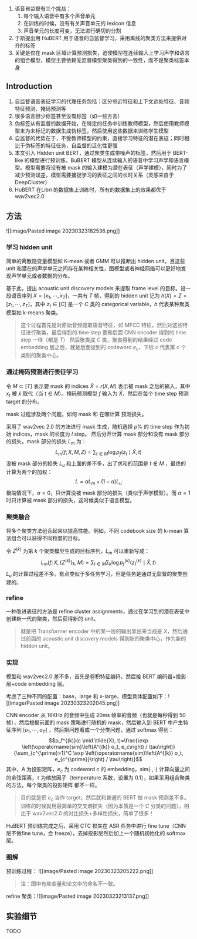  1. 语音自监督有三个挑战：
	1. 每个输入语音中有多个声音单元
	2. 在训练的时候，没有有关声音单元的 lexicon 信息
	3. 声音单元的长度可变，无法进行确切的分割
2. 于斯提出用 HuBERT 用于语音的自监督学习，采用离线的聚类方法来提供对齐的标签
3. 关键是仅在 mask 区域计算预测损失，迫使模型在连续输入上学习声学和语言的组合模型，模型主要依赖无监督模型聚类得到的一致性，而不是聚类标签本身

## Introduction

1. 自监督语音表征学习的代理任务包括：区分邻近特征和上下文远处特征、音频特征预测、掩码预测等
2. 很多语言很少标签甚至没有标签（如一些方言）
3. 伪标签从有监督的数据开始，在特定的任务中训练教师模型，然后使用教师模型来为未标记的数据生成伪标签，然后使用这些数据来训练学生模型
4. 自监督的优势在于，不受教师模型的约束，直接学习特征的潜在表征；同时相比于伪标签的特征任务，自监督的泛化性更强
5. 本文引入 Hidden unit BERT，通过聚类生成带噪声的标签，然后用于 BERT-like 的模型进行预训练。BuBERT 模型从连续输入的语音中学习声学和语言模型。模型需要将没有被 mask 的输入建模为潜在表征（声学建模），同时为了减少预测误差，模型需要捕捉学习的表征之间的长时关系（灵感来自于 DeepCluster）
6. HuBERT 在Libri 的数据集上训练时，所有的数据集上的效果都优于 wav2vec2.0

## 方法
![[image/Pasted image 20230323182536.png]]
### 学习 hidden unit

简单的离散隐变量模型如 K-mean 或者 GMM 可以推断出 hidden unit，且这些 unit 和潜在的声学单元之间存在某种相关性，图模型或者神经网络可以更好地发现声学单元或者数据的分布。

基于此，提出 acoustic unit discovery models 来提取 frame level 的目标。设一段语音序列 $X=\left[x_1, \cdots, x_T\right]$，一共有 $T$ 帧，得到的 hidden unit 记为 $h(X)=Z=\left[z_1, \cdots, z_T\right]$，其中 $z_t \in[C]$ 是一个 $C$ 类的 categorical variable，$h$ 代表某种聚类模型如 k-means 聚类。
> 这个过程首先是对原始音频提取语音特征，如 MFCC 特征，然后对这些特征进行聚类，最后得到的 time step 要和后面 CNN encoder 得到的 time step 一样（都是 $T$）
> 然后聚类成 $C$ 类，聚类得到的结果经过 code embedding 层之后，就是后面提到的 codeword $e_c$，下标 $c$ 代表第 $c$ 个类别的聚类中心。

### 通过掩码预测进行表征学习

令 $M \subset[T]$ 表示要 mask 的 indices $\tilde{X}=r(X, M)$ 表示被 mask 之后的输入，其中 $x_t$ 被 $\tilde{x}$ 取代（当 $t\in M$）。掩码预测模型 $f$ 输入为 $\tilde{X}$，然后在每个 time step 预测 target 的分布。

mask 过程涉及两个问题，如何 mask 和 在哪计算 预测损失。

采用了 wav2vec 2.0 的方法进行 mask 生成，随机选择 $p\%$ 的 time step 作为初始 indices，mask 的长度为 $l$ step。 然后分开计算 mask 部分和没有 mask 部分的损失，mask 部分的损失 $L_m$ 为：$$L_m(f ; X, M, Z)=\sum_{t \in M} \log p_f\left(z_t \mid \tilde{X}, t\right)$$
没被 mask 部分的损失 $L_u$ 和上面的差不多，出了求和的范围是 $t \notin M$ ，最终的计算为两个的加权：$$L=\alpha L_m+(1-\alpha) L_u$$
极端情况下，$\alpha=0$，只计算没被 mask 部分的损失（类似于声学模型）。而 $\alpha=1$ 时只计算被 mask 部分的损失，这时候类似于语言模型。

### 聚类融合

将多个聚类方法组合起来以提高性能。例如，不同 codebook size 的 k-mean 算法组合可以获得不同粒度的目标。

令 $Z^{(k)}$ 为第 $k$ 个聚类模型生成的目标序列，$L_m$ 可以重新写成：$$L_m\left(f ; X,\left\{Z^{(k)}\right\}_k, M\right)=\sum_{t \in M} \sum_k \log p_f^{(k)}\left(z_t^{(k)} \mid \tilde{X}, t\right)$$
$L_u$ 的计算过程差不多。有点类似于多任务学习，但是任务是通过无监督的聚类创建的。

### refine

一种改进表征的方法是 refine cluster assignments，通过在学习到的潜在表征中创建新一代的聚类，然后获得新的 unit。
> 就是把 Transformer encoder 中的某一层的输出拿出来当成是 $X$，然后通过前面的 acoustic unit discovery models 得到新的聚类中心，作为新的 hidden unit。

### 实现

模型和 wav2vec2.0 差不多，首先是卷积特征编码，然后接 BERT 编码器+投影层+code embedding 层。

考虑了三种不同的配置：base，large 和 x-large，模型具体配置如下：![[image/Pasted image 20230323202045.png]]

CNN encoder 从 16KHz  的音频中生成 20ms 帧率的音频（也就是每秒得到 50 帧），然后根据前面的 mask 策略进行随机的 mask，然后输入到 BERT 中产生特征序列 $\left[o_1, \cdots, o_T\right]$ ，然后把问题看成一个分类问题，通过 softmax 得到：$$p_f^{(k)}(c \mid \tilde{X}, t)=\frac{\exp \left(\operatorname{sim}\left(A^{(k)} o_t, e_c\right) / \tau\right)}{\sum_{c^{\prime}=1}^C \exp \left(\operatorname{sim}\left(A^{(k)} o_t, e_{c^{\prime}}\right) / \tau\right)}$$
其中，$A$ 为投影矩阵，$e_c$ 为 codeword $c$ 的 embedding，$\text{sim}(\cdot,\cdot)$ 计算向量之间的余弦距离，$\tau$ 为缩放因子（temperature 系数，设置为 $0.1$），如果采用组合聚类的方法，每个聚类的投影矩阵 都不一样。
> 目的就是把 $e_c$ 当作 target，然后就和普通的 BERT 做 mask 预测差不多。
> 训练的时候就用最简单的交叉熵损失（因为本质是一个 $C$ 分类的问题），相比于 wav2vec2.0 的对比损失+多样性损失，简单了很多！

HuBERT 预训练完成之后，采用 CTC 损失在 ASR 任务中进行 fine tune（CNN 层不做fine tune，会 freeze），去掉投影层然后加上一个随机初始化的 softmax 层。

### 图解

预训练过程：
![[image/Pasted image 20230323205222.png]]
> 注：图中有些变量和论文中的命名不一致。


refine 聚类：![[image/Pasted image 20230323213137.png]]


## 实验细节

TODO
